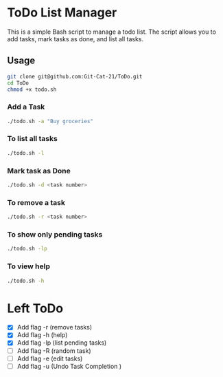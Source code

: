 # ToDo List Manager

This is a simple Bash script to manage a todo list. The script allows you to add tasks, mark tasks as done, and list all tasks.

## Usage
```bash
git clone git@github.com:Git-Cat-21/ToDo.git
cd ToDo
chmod +x todo.sh
```

### Add a Task
```bash
./todo.sh -a "Buy groceries"
```

### To list all tasks
```bash
./todo.sh -l
```

### Mark task as Done
```bash
./todo.sh -d <task number>
```

### To remove a task
```bash
./todo.sh -r <task number>
```

### To show only pending tasks
```bash
./todo.sh -lp
```

### To view help
```bash
./todo.sh -h
```

# Left ToDo
- [x] Add flag -r (remove tasks)
- [x] Add flag -h (help) 
- [x] Add flag -lp (list pending tasks)
- [ ] Add flag -R (random task)
- [ ] Add flag -e (edit tasks)
- [ ] Add flag -u (Undo Task Completion )